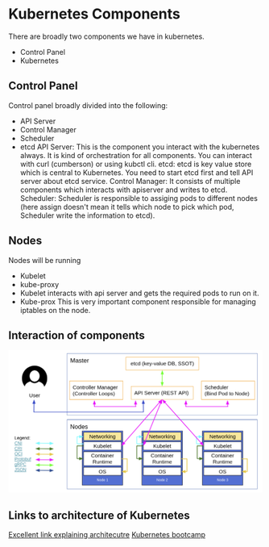 # Kubernetes Components

There are broadly two components we have in kubernetes.

 - Control Panel
 - Kubernetes

## Control Panel

Control panel broadly divided into the following:

 - API Server
 - Control Manager
 - Scheduler
 - etcd
API Server:  This is the component you interact with the kubernetes always. It is kind of orchestration for all components. You can interact with curl (cumberson) or using kubctl cli.
etcd: etcd is key value store which is central to Kubernetes. You need to start etcd first and tell API server about etcd service.
Control Manager: It consists of multiple components which interacts with apiserver and writes to etcd.
Scheduler: Scheduler is responsible to assiging pods to different nodes (here assign doesn't mean it tells which node to pick which pod, Scheduler write the information to etcd).

## Nodes

Nodes will be running

 - Kubelet
 - kube-proxy
 - Kubelet interacts with api server and gets the required pods to run on it.
 - Kube-prox This is very important component responsible for managing iptables on the node.

## Interaction of components

![enter image description here](./K8S-Architecture.png)


## Links to architecture of Kubernetes

[Excellent link explaining architecutre](https://www.youtube.com/watch?v=3KtEAa7_duA)
[Kubernetes bootcamp ](https://github.com/jungho/k8s-bootcamp/tree/master)
